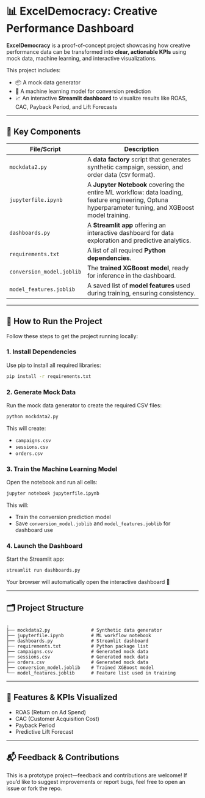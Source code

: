 # 📊 ExcelDemocracy: Creative Performance Dashboard

**ExcelDemocracy** is a proof-of-concept project showcasing how creative performance data can be transformed into **clear, actionable KPIs** using mock data, machine learning, and interactive visualizations.

This project includes:
- 📦 A mock data generator  
- 🤖 A machine learning model for conversion prediction  
- 📈 An interactive **Streamlit dashboard** to visualize results like ROAS, CAC, Payback Period, and Lift Forecasts  

---

## 🔧 Key Components

| File/Script | Description |
|-------------|-------------|
| `mockdata2.py` | A **data factory** script that generates synthetic campaign, session, and order data (`CSV` format). |
| `jupyterfile.ipynb` | A **Jupyter Notebook** covering the entire ML workflow: data loading, feature engineering, Optuna hyperparameter tuning, and XGBoost model training. |
| `dashboards.py` | A **Streamlit app** offering an interactive dashboard for data exploration and predictive analytics. |
| `requirements.txt` | A list of all required **Python dependencies**. |
| `conversion_model.joblib` | The **trained XGBoost model**, ready for inference in the dashboard. |
| `model_features.joblib` | A saved list of **model features** used during training, ensuring consistency. |

---

## 🚀 How to Run the Project

Follow these steps to get the project running locally:

### 1. Install Dependencies  
Use pip to install all required libraries:

```bash
pip install -r requirements.txt
```

### 2. Generate Mock Data  
Run the mock data generator to create the required CSV files:

```bash
python mockdata2.py
```

This will create:
- `campaigns.csv`
- `sessions.csv`
- `orders.csv`

### 3. Train the Machine Learning Model  
Open the notebook and run all cells:

```bash
jupyter notebook jupyterfile.ipynb
```

This will:
- Train the conversion prediction model
- Save `conversion_model.joblib` and `model_features.joblib` for dashboard use

### 4. Launch the Dashboard  
Start the Streamlit app:

```bash
streamlit run dashboards.py
```

Your browser will automatically open the interactive dashboard 🎯

---

## 🗂 Project Structure

```
.
├── mockdata2.py               # Synthetic data generator
├── jupyterfile.ipynb          # ML workflow notebook
├── dashboards.py              # Streamlit dashboard
├── requirements.txt           # Python package list
├── campaigns.csv              # Generated mock data
├── sessions.csv               # Generated mock data
├── orders.csv                 # Generated mock data
├── conversion_model.joblib    # Trained XGBoost model
└── model_features.joblib      # Feature list used in training
```

---

## 📌 Features & KPIs Visualized
- ROAS (Return on Ad Spend)
- CAC (Customer Acquisition Cost)
- Payback Period
- Predictive Lift Forecast

---

## 📬 Feedback & Contributions  
This is a prototype project—feedback and contributions are welcome! If you’d like to suggest improvements or report bugs, feel free to open an issue or fork the repo.